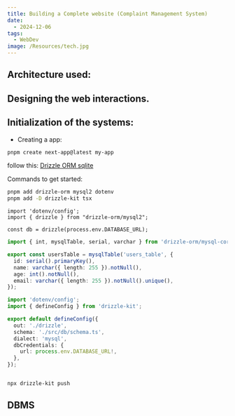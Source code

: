 ```yaml
---
title: Building a Complete website (Complaint Management System)
date:
  - 2024-12-06
tags:
  - WebDev
image: /Resources/tech.jpg
---
```


## Architecture used:


## Designing the web interactions.






## Initialization of the systems:

- Creating a app:
```sh
pnpm create next-app@latest my-app
```

follow this:
[Drizzle ORM sqlite](https://orm.drizzle.team/docs/get-started/mysql-new)

Commands to get started:

```sh
pnpm add drizzle-orm mysql2 dotenv
pnpm add -D drizzle-kit tsx
```

```tsx
import 'dotenv/config';
import { drizzle } from "drizzle-orm/mysql2";

const db = drizzle(process.env.DATABASE_URL);

```

```ts
import { int, mysqlTable, serial, varchar } from 'drizzle-orm/mysql-core';

export const usersTable = mysqlTable('users_table', {
  id: serial().primaryKey(),
  name: varchar({ length: 255 }).notNull(),
  age: int().notNull(),
  email: varchar({ length: 255 }).notNull().unique(),
});

```

```ts
import 'dotenv/config';
import { defineConfig } from 'drizzle-kit';

export default defineConfig({
  out: './drizzle',
  schema: './src/db/schema.ts',
  dialect: 'mysql',
  dbCredentials: {
    url: process.env.DATABASE_URL!,
  },
});

```

```sh

npx drizzle-kit push

```
## DBMS





